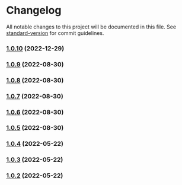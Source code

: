 # Changelog

All notable changes to this project will be documented in this file. See [standard-version](https://github.com/conventional-changelog/standard-version) for commit guidelines.

### [1.0.10](https://github.com/yeskiy/prpcow/compare/v1.0.9...v1.0.10) (2022-12-29)

### [1.0.9](https://github.com/yeskiy/prpcow/compare/v1.0.8...v1.0.9) (2022-08-30)

### [1.0.8](https://github.com/yeskiy/prpcow/compare/v1.0.7...v1.0.8) (2022-08-30)

### [1.0.7](https://github.com/yeskiy/prpcow/compare/v1.0.6...v1.0.7) (2022-08-30)

### [1.0.6](https://github.com/yeskiy/prpcow/compare/v1.0.5...v1.0.6) (2022-08-30)

### [1.0.5](https://github.com/yeskiy/prpcow/compare/v1.0.4...v1.0.5) (2022-08-30)

### [1.0.4](https://github.com/yeskiy/prpcow/compare/v1.0.3...v1.0.4) (2022-05-22)

### [1.0.3](https://github.com/yeskiy/prpcow/compare/v1.0.2...v1.0.3) (2022-05-22)

### [1.0.2](https://github.com/yeskiy/prpcow/compare/v1.0.1...v1.0.2) (2022-05-22)

